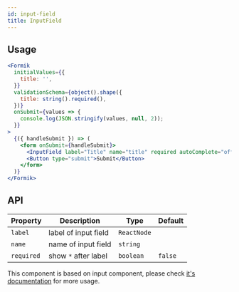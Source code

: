 ```yaml
---
id: input-field
title: InputField
---
```


## Usage

```jsx live
<Formik
  initialValues={{
    title: '',
  }}
  validationSchema={object().shape({
    title: string().required(),
  })}
  onSubmit={values => {
    console.log(JSON.stringify(values, null, 2));
  }}
>
  {({ handleSubmit }) => (
    <form onSubmit={handleSubmit}>
      <InputField label="Title" name="title" required autoComplete="off" />
      <Button type="submit">Submit</Button>
    </form>
  )}
</Formik>
```

## API

| Property   | Description          | Type        | Default |
|------------|----------------------|-------------|---------|
| `label`    | label of input field | `ReactNode` |         |
| `name`     | name of input field  | `string`    |         |
| `required` | show `*` after label | `boolean`   | `false` |

This component is based on input component, please check [it's documentation](Input.md#api) for more usage.

